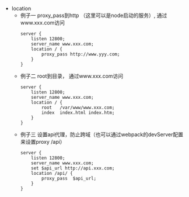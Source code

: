 * location
    * 例子一 proxy_pass到http （这里可以是node启动的服务）, 通过www.xxx.com访问
        ```
        server { 
            listen 12800; 
            server_name www.xxx.com; 
            location / { 
                proxy_pass http://www.yyy.com; 
            } 
        }

        ``` 
    * 例子二 root到目录， 通过www.xxx.com访问
        ```
        server { 
            listen 12800; 
            server_name www.xxx.com; 
            location / { 
                root   /var/www/www.xxx.com;
                index  index.html index.htm;
            } 
        }

        ```
    * 例子三 设置api代理，防止跨域（也可以通过webpack的devServer配置来设置proxy /api）
        ```
        server { 
            listen 12800; 
            server_name www.xxx.com; 
            set $api_url http://api.xxx.com;
            location /api/ { 
                proxy_pass  $api_url;
            }
        }

        ```